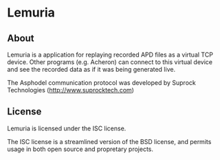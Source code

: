# Lemuria

## About
Lemuria is a application for replaying recorded APD files as a virtual TCP device. Other programs (e.g. Acheron) can connect to this virtual device and see the recorded data as if it was being generated live.

The Asphodel communication protocol was developed by Suprock Technologies (http://www.suprocktech.com)

## License
Lemuria is licensed under the ISC license.

The ISC license is a streamlined version of the BSD license, and permits usage in both open source and propretary projects.
